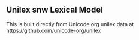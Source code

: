 Unilex snw Lexical Model
----------------------

This is built directly from Unicode.org unilex data at
https://github.com/unicode-org/unilex
